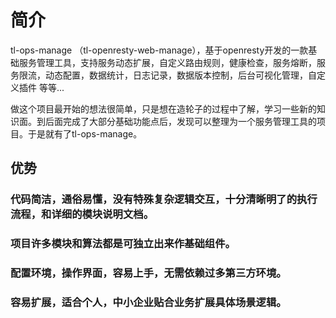 # 简介

tl-ops-manage （tl-openresty-web-manage），基于openresty开发的一款基础服务管理工具，支持服务动态扩展，自定义路由规则，健康检查，服务熔断，服务限流，动态配置，数据统计，日志记录，数据版本控制，后台可视化管理，自定义插件 等等...

做这个项目最开始的想法很简单，只是想在造轮子的过程中了解，学习一些新的知识面。到后面完成了大部分基础功能点后，发现可以整理为一个服务管理工具的项目。于是就有了tl-ops-manage。


## 优势

### 代码简洁，通俗易懂，没有特殊复杂逻辑交互，十分清晰明了的执行流程，和详细的模块说明文档。

### 项目许多模块和算法都是可独立出来作基础组件。

### 配置环境，操作界面，容易上手，无需依赖过多第三方环境。

### 容易扩展，适合个人，中小企业贴合业务扩展具体场景逻辑。

